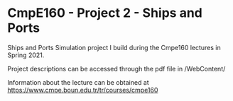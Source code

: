 # CmpE160 - Project 2 - Ships and Ports
Ships and Ports Simulation project I build during the Cmpe160 lectures in Spring 2021.

Project descriptions can be accessed through the pdf file in /WebContent/

Information about the lecture can be obtained at https://www.cmpe.boun.edu.tr/tr/courses/cmpe160
